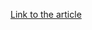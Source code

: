 [Link to the article](https://www.bleepingcomputer.com/news/security/new-nachovpn-attack-uses-rogue-vpn-servers-to-install-malicious-updates/)
